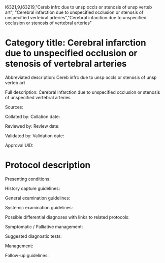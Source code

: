 I6321,9,I63219,"Cereb infrc due to unsp occls or stenosis of unsp verteb art", "Cerebral infarction due to unspecified occlusion or stenosis of unspecified vertebral arteries","Cerebral infarction due to unspecified occlusion or stenosis of vertebral arteries"
# Category title: Cerebral infarction due to unspecified occlusion or stenosis of vertebral arteries

Abbreviated description: Cereb infrc due to unsp occls or stenosis of unsp verteb art

Full description: Cerebral infarction due to unspecified occlusion or stenosis of unspecified vertebral arteries

Sources:

Collated by:
Collation date:

Reviewed by:
Review date:

Validated by:
Validation date:

Approval UID:

# Protocol description

Presenting conditions:

History capture guidelines:

General examination guidelines:

Systemic examination guidelines:

Possible differential diagnoses with links to related protocols:

Symptomatic / Palliative management:

Suggested diagnostic tests:

Management:

Follow-up guidelines:
